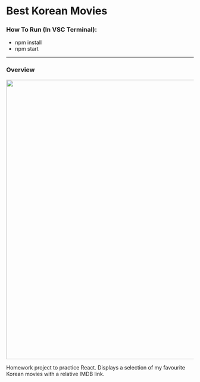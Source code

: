 # Best Korean Movies
### How To Run (In VSC Terminal):
* npm install
* npm start

---

### Overview
[<img src="https://github.com/robdrawspictures/KoreanMovies/blob/main/Best%20Korean%20Movies%20Homepage.png?raw=true" width="750"/>](https://github.com/robdrawspictures/KoreanMovies/blob/main/Best%20Korean%20Movies%20Homepage.png?raw=true "Home page")

Homework project to practice React. Displays a selection of my favourite Korean movies with a relative IMDB link.
